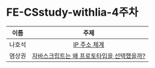 # FE-CSstudy-withlia-4주차

|  이름  |                                                                                                                                                               주제                                                                                                                                                                |
| :----: | :-------------------------------------------------------------------------------------------------------------------------------------------------------------------------------------------------------------------------------------------------------------------------------------------------------------------------------: |
| 나호석 |                                                                         [IP 주소 체계](https://github.com/prgrms-web-devcourse/FE-CSstudy-withlia/blob/main/4%EC%A3%BC%EC%B0%A8/%EB%82%98%ED%98%B8%EC%84%9D-IP%20%EC%A3%BC%EC%86%8C%EC%B2%B4%EA%B3%84.md)                                                                         |
| 염상권 | [자바스크립트는 왜 프로토타입을 선택했을까?](https://github.com/prgrms-web-devcourse/FE-CSstudy-withlia/blob/main/4%EC%A3%BC%EC%B0%A8/%EC%9E%90%EB%B0%94%EC%8A%A4%ED%81%AC%EB%A6%BD%ED%8A%B8%EB%8A%94%20%EC%99%9C%20%ED%94%84%EB%A1%9C%ED%86%A0%ED%83%80%EC%9E%85%EC%9D%84%20%EC%84%A0%ED%83%9D%ED%96%88%EC%9D%84%EA%B9%8C%3F.md) |
